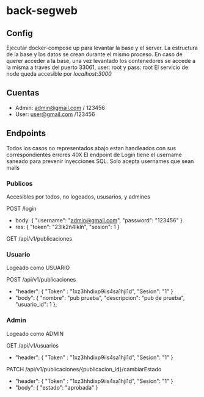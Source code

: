 # back-segweb



## Config

Ejecutar docker-compose up para levantar la base y el server. La estructura de la base y los datos se crean durante el mismo proceso.
En caso de querer acceder a la base, una vez levantado los contenedores se accede a la misma a traves del puerto 33061, user: root y pass: root
El servicio de node queda accesible por *localhost:3000*

## Cuentas

- Admin: admin@gmail.com / 123456
- User: user@gmail.com /123456

## Endpoints
Todos los casos no representados abajo estan handleados con sus correspondientes errores 40X 
El endpoint de Login tiene el username saneado para prevenir inyecciones SQL. Solo acepta usernames que sean mails

### Publicos
Accesibles por todos, no logeados, ususarios, y admines

POST /login 
- body: { "username": "admin@gmail.com", "password": "123456" }
- res: { "token": "23lk2ñ4lklñ", "sesion": 1 }

GET /api/v1/publicaciones 



### Usuario
Logeado como USUARIO

POST /api/v1/publicaciones 
- "header": { "Token" : "1xz3hhdixp9iis4sa1hji1d", "Sesion": "1" }
- "body": { "nombre": "pub prueba", "descripcion": "pub de prueba", "usuario_id": 1 },

### Admin
Logeado como ADMIN

GET /api/v1/usuarios
- "header": { "Token" : "1xz3hhdixp9iis4sa1hji1d", "Sesion": "1" }

PATCH /api/v1/publicaciones/{publicacion_id}/cambiarEstado
- "header": { "Token" : "1xz3hhdixp9iis4sa1hji1d", "Sesion": "1" }
- "body": { "estado": "aprobada" }
